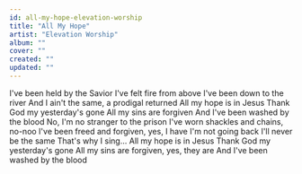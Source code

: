 ```yaml
---
id: all-my-hope-elevation-worship
title: "All My Hope"
artist: "Elevation Worship"
album: ""
cover: ""
created: ""
updated: ""
---
```


I've been held by the Savior
I've felt fire from above
I've been down to the river
And I ain't the same, a prodigal returned
All my hope is in Jesus
Thank God my yesterday's gone
All my sins are forgiven
And I've been washed by the blood
No, I'm no stranger to the prison
I've worn shackles and chains, no-noo
I've been freed and forgiven, yes, I have
I'm not going back
I'll never be the same
That's why I sing...
All my hope is in Jesus
Thank God my yesterday's gone
All my sins are forgiven, yes, they are
And I've been washed by the blood